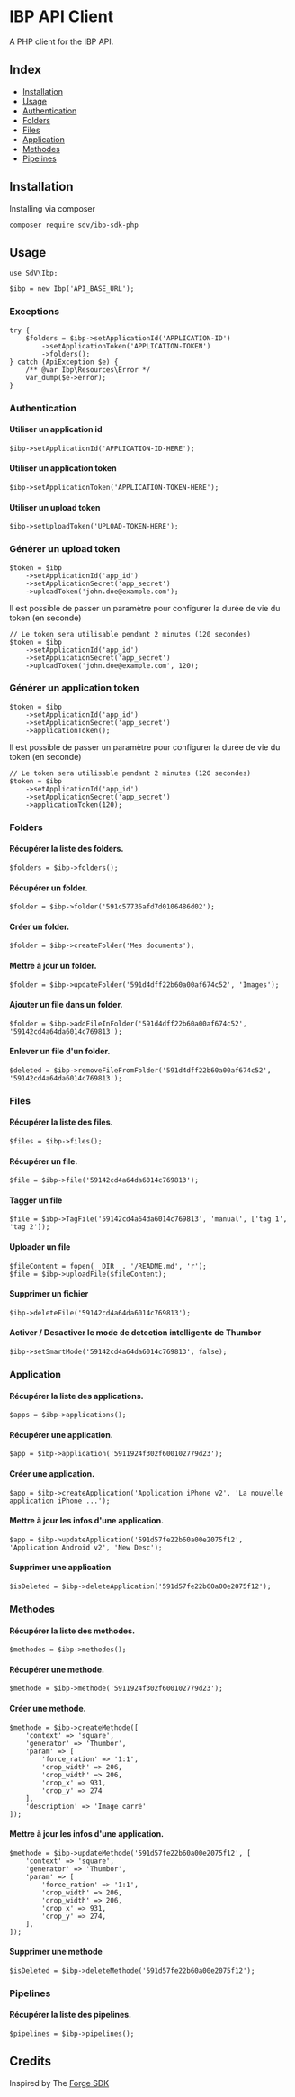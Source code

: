 # IBP API Client

A PHP client for the IBP API.

## Index

- [Installation](#installation)
- [Usage](#usage)
- [Authentication](#authentication)
- [Folders](#folders)
- [Files](#files)
- [Application](#application)
- [Methodes](#methodes)
- [Pipelines](#pipelines)

## Installation

Installing via composer

```
composer require sdv/ibp-sdk-php
```

## Usage

```
use SdV\Ibp;

$ibp = new Ibp('API_BASE_URL');
```

### Exceptions

```
try {
    $folders = $ibp->setApplicationId('APPLICATION-ID')
        ->setApplicationToken('APPLICATION-TOKEN')
        ->folders();
} catch (ApiException $e) {
    /** @var Ibp\Resources\Error */
    var_dump($e->error);
}
```

### Authentication

#### Utiliser un application id

```
$ibp->setApplicationId('APPLICATION-ID-HERE');
```

#### Utiliser un application token

```
$ibp->setApplicationToken('APPLICATION-TOKEN-HERE');
```

#### Utiliser un upload token

```
$ibp->setUploadToken('UPLOAD-TOKEN-HERE');
```

### Générer un upload token

```
$token = $ibp
    ->setApplicationId('app_id')
    ->setApplicationSecret('app_secret')
    ->uploadToken('john.doe@example.com');
```

Il est possible de passer un paramètre pour configurer la durée de vie du token (en seconde)

```
// Le token sera utilisable pendant 2 minutes (120 secondes)
$token = $ibp
    ->setApplicationId('app_id')
    ->setApplicationSecret('app_secret')
    ->uploadToken('john.doe@example.com', 120);
```

### Générer un application token

```
$token = $ibp
    ->setApplicationId('app_id')
    ->setApplicationSecret('app_secret')
    ->applicationToken();
```

Il est possible de passer un paramètre pour configurer la durée de vie du token (en seconde)

```
// Le token sera utilisable pendant 2 minutes (120 secondes)
$token = $ibp
    ->setApplicationId('app_id')
    ->setApplicationSecret('app_secret')
    ->applicationToken(120);
```

### Folders

#### Récupérer la liste des folders.

```
$folders = $ibp->folders();
```

#### Récupérer un folder.

```
$folder = $ibp->folder('591c57736afd7d0106486d02');
```

#### Créer un folder.

```
$folder = $ibp->createFolder('Mes documents');
```

#### Mettre à jour un folder.

```
$folder = $ibp->updateFolder('591d4dff22b60a00af674c52', 'Images');
```

#### Ajouter un file dans un folder.

```
$folder = $ibp->addFileInFolder('591d4dff22b60a00af674c52', '59142cd4a64da6014c769813');
```

#### Enlever un file d'un folder.

```
$deleted = $ibp->removeFileFromFolder('591d4dff22b60a00af674c52', '59142cd4a64da6014c769813');
```

### Files

#### Récupérer la liste des files.

```
$files = $ibp->files();
```

#### Récupérer un file.

```
$file = $ibp->file('59142cd4a64da6014c769813');
```

#### Tagger un file

```
$file = $ibp->TagFile('59142cd4a64da6014c769813', 'manual', ['tag 1', 'tag 2']);
```

#### Uploader un file

```
$fileContent = fopen(__DIR__. '/README.md', 'r');
$file = $ibp->uploadFile($fileContent);
```

#### Supprimer un fichier

```
$ibp->deleteFile('59142cd4a64da6014c769813');
```

#### Activer / Desactiver le mode de detection intelligente de Thumbor

```
$ibp->setSmartMode('59142cd4a64da6014c769813', false);
```

### Application

#### Récupérer la liste des applications.

```
$apps = $ibp->applications();
```

#### Récupérer une application.

```
$app = $ibp->application('5911924f302f600102779d23');
```

#### Créer une application.

```
$app = $ibp->createApplication('Application iPhone v2', 'La nouvelle application iPhone ...');
```

#### Mettre à jour les infos d'une application.

```
$app = $ibp->updateApplication('591d57fe22b60a00e2075f12', 'Application Android v2', 'New Desc');
```

#### Supprimer une application

```
$isDeleted = $ibp->deleteApplication('591d57fe22b60a00e2075f12');
```

### Methodes

#### Récupérer la liste des methodes.

```
$methodes = $ibp->methodes();
```

#### Récupérer une methode.

```
$methode = $ibp->methode('5911924f302f600102779d23');
```

#### Créer une methode.

```
$methode = $ibp->createMethode([
    'context' => 'square',
    'generator' => 'Thumbor',
    'param' => [
        'force_ration' => '1:1',
        'crop_width' => 206,
        'crop_width' => 206,
        'crop_x' => 931,
        'crop_y' => 274
    ],
    'description' => 'Image carré'
]);
```

#### Mettre à jour les infos d'une application.

```
$methode = $ibp->updateMethode('591d57fe22b60a00e2075f12', [
    'context' => 'square',
    'generator' => 'Thumbor',
    'param' => [
        'force_ration' => '1:1',
        'crop_width' => 206,
        'crop_width' => 206,
        'crop_x' => 931,
        'crop_y' => 274,
    ],
]);
```

#### Supprimer une methode

```
$isDeleted = $ibp->deleteMethode('591d57fe22b60a00e2075f12');
```

### Pipelines

#### Récupérer la liste des pipelines.

```
$pipelines = $ibp->pipelines();
```

## Credits

Inspired by The [Forge SDK](https://github.com/themsaid/forge-sdk)
